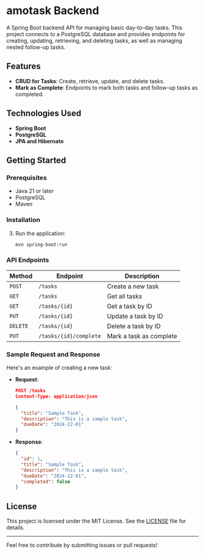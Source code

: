 # amotask Backend

A Spring Boot backend API for managing basic day-to-day tasks. This project connects to a PostgreSQL database and provides endpoints for creating, updating, retrieving, and deleting tasks, as well as managing nested follow-up tasks.

## Features

- **CRUD for Tasks**: Create, retrieve, update, and delete tasks.
- **Mark as Complete**: Endpoints to mark both tasks and follow-up tasks as completed.

## Technologies Used

- **Spring Boot**
- **PostgreSQL**
- **JPA and Hibernate**

## Getting Started

### Prerequisites

- Java 21 or later
- PostgreSQL
- Maven

### Installation

3. Run the application:

    ```bash
    mvn spring-boot:run
    ```

### API Endpoints

| Method   | Endpoint                      | Description                              |
|----------|--------------------------------|------------------------------------------|
| `POST`   | `/tasks`                       | Create a new task                        |
| `GET`    | `/tasks`                       | Get all tasks                            |
| `GET`    | `/tasks/{id}`                  | Get a task by ID                         |
| `PUT`    | `/tasks/{id}`                  | Update a task by ID                      |
| `DELETE` | `/tasks/{id}`                  | Delete a task by ID                      |
| `PUT`    | `/tasks/{id}/complete`         | Mark a task as complete                  |


### Sample Request and Response

Here's an example of creating a new task:

- **Request**:
    ```json
    POST /tasks
    Content-Type: application/json

    {
      "title": "Sample Task",
      "description": "This is a sample task",
      "dueDate": "2024-12-01"
    }
    ```

- **Response**:
    ```json
    {
      "id": 1,
      "title": "Sample Task",
      "description": "This is a sample task",
      "dueDate": "2024-12-01",
      "completed": false
    }
    ```

## License

This project is licensed under the MIT License. See the [LICENSE](LICENSE) file for details.

---

Feel free to contribute by submitting issues or pull requests!
